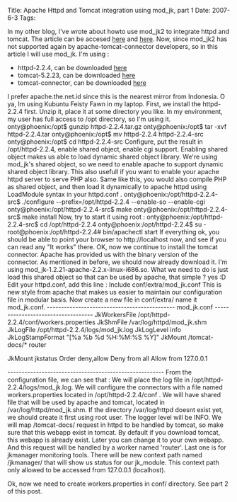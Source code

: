 Title: Apache Httpd and Tomcat integration using mod_jk, part 1
Date: 2007-6-3
Tags: 

In my other blog, I've wrote about howto use mod_jk2 to integrate httpd and tomcat. The article can be accesed [here][1] and [here][2].
Now, since mod_jk2 has not supported again by apache-tomcat-connector developers, so in this article I will use mod_jk. I'm using :


* httpd-2.2.4, can be downloaded [here][3]
* tomcat-5.2.23, can be downloaded [here][4]
* tomcat-connector, can be downloaded [here][5]

I prefer apache.the.net.id since this is the nearest mirror from Indonesia. O ya, Im using Kubuntu Feisty Fawn in my laptop.
First, we install the httpd-2.2.4 first. Unzip it, place it at some directory you like. In my environment, my user has full access to /opt directory, so I'm using it.
onty@phoenix:/opt$ gunzip httpd-2.2.4.tar.gz
onty@phoenix:/opt$ tar -xvf httpd-2.2.4.tar
onty@phoenix:/opt$ mv httpd-2.2.4 httpd-2.2.4-src
onty@phoenix:/opt$ cd httpd-2.2.4-src
Configure, put the result in /opt/httpd-2.2.4, enable shared object, enable cgi support. Enabling shared object makes us able to load dynamic shared object library. We're using mod_jk's shared object, so we need to enable apache to support dynamic shared object library. This also usefull if you want to enable your apache httpd server to serve PHP also. Same like this, you would also compile PHP as shared object, and then load it dynamically to apache httpd using LoadModule syntax in your httpd.conf .
onty@phoenix:/opt/httpd-2.2.4-src$ ./configure --prefix=/opt/httpd-2.2.4 --enable-so --enable-cgi
onty@phoenix:/opt/httpd-2.2.4-src$ make  onty@phoenix:/opt/httpd-2.2.4-src$ make install
Now, try to start it using root :
onty@phoenix:/opt/httpd-2.2.4-src$ cd /opt/httpd-2.2.4
onty@phoenix:/opt/httpd-2.2.4$ su -
root@phoenix:/opt/httpd-2.2.4# bin/apachectl start
If everything ok, you should be able to point your browser to http://localhost now, and see if you can read any "It works" there.
OK, now we continue to install the tomcat connector. Apache has provided us with the binary version of the connector. As mentioned in before, we should now already download it. I'm using mod_jk-1.2.21-apache-2.2.x-linux-i686.so. What we need to do is just load this shared object so that can be used by apache, that simple ? yes :D
Edit your httpd.conf, add this line :
Include conf/extra/mod_jk.conf
This is new style from apache that makes us easier to maintain our configuration file in modular basis.
Now create a new file in conf/extra/ name it mod_jk.conf.
\--------------------------------------------- mod_jk.conf -----------------------------------
JkWorkersFile /opt/httpd-2.2.4/conf/workers.properties
JkShmFile /var/log/httpd/mod_jk.shm
JkLogFile /opt/httpd-2.2.4/logs/mod_jk.log
JkLogLevel info
JkLogStampFormat "[%a %b %d %H:%M:%S %Y]"
JkMount /tomcat-docs/* router

JkMount jkstatus
Order deny,allow
Deny from all
Allow from 127.0.0.1

\-------------------------------------------------------
From the configuration file, we can see that :
We will place the log file in /opt/httpd-2.2.4/logs/mod_jk.log.
We will configure the connectors with a file named workers.properties located in /opt/httpd-2.2.4/conf .
We will have shared file that will be used by apache and tomcat, located in /var/log/httpd/mod_jk.shm. If the directory /var/log/httpd doesnt exist yet, we should create it first using root user.
The logger level will be INFO.
We will map /tomcat-docs/ request in httpd to be handled by tomcat, so make sure that this webapp exist in tomcat. By default if you download tomcat, this webapp is already exist. Later you can change it to your own webapp. And this request will be handled by a worker named 'router'.
Last one is for jkmanager monitoring tools. There will be new context path named /jkmanager/ that will show us status for our jk_module. This context path only allowed to be accessed from 127.0.0.1 (localhost).

Ok, now we need to create workers.properties in conf/ directory. See part 2 of this post.



[1]: http://www.jroller.com/page/JPrasojo/?anchor=setup_tomcat_clustering_and_load
[2]: http://www.jroller.com/page/JPrasojo/?anchor=setup_tomcat_clustering_and_load1
[3]: http://apache.the.net.id/httpd/httpd-2.2.4.tar.gz
[4]: http://apache.the.net.id/tomcat/tomcat-5/v5.5.23/bin/apache-tomcat-5.5.23.tar.gz
[5]: http://apache.the.net.id/tomcat/tomcat-connectors/jk/binaries/linux/jk-1.2.21/mod_jk-1.2.21-apache-2.2.x-linux-i686.so

